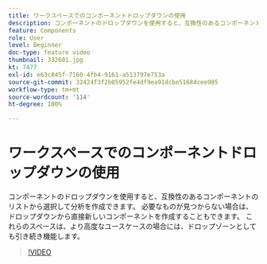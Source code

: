 ```yaml
---
title: ワークスペースでのコンポーネントドロップダウンの使用
description: コンポーネントのドロップダウンを使用すると、互換性のあるコンポーネントのリストから選択して分析を作成できます。 必要なものが見つからない場合は、ドロップダウンから直接新しいコンポーネントを作成することもできます。 これらのスペースは、より高度なユースケースの場合には、ドロップゾーンとしても引き続き機能します。
feature: Components
role: User
level: Beginner
doc-type: feature video
thumbnail: 332601.jpg
kt: 7477
exl-id: e63c845f-7160-4fb4-9161-a513797e753a
source-git-commit: 32424f3f2b05952fe4df9ea91dcbe51684cee905
workflow-type: tm+mt
source-wordcount: '114'
ht-degree: 100%

---
```


# ワークスペースでのコンポーネントドロップダウンの使用

コンポーネントのドロップダウンを使用すると、互換性のあるコンポーネントのリストから選択して分析を作成できます。 必要なものが見つからない場合は、ドロップダウンから直接新しいコンポーネントを作成することもできます。 これらのスペースは、より高度なユースケースの場合には、ドロップゾーンとしても引き続き機能します。

>[!VIDEO](https://video.tv.adobe.com/v/332601/?quality=12&learn=on)
